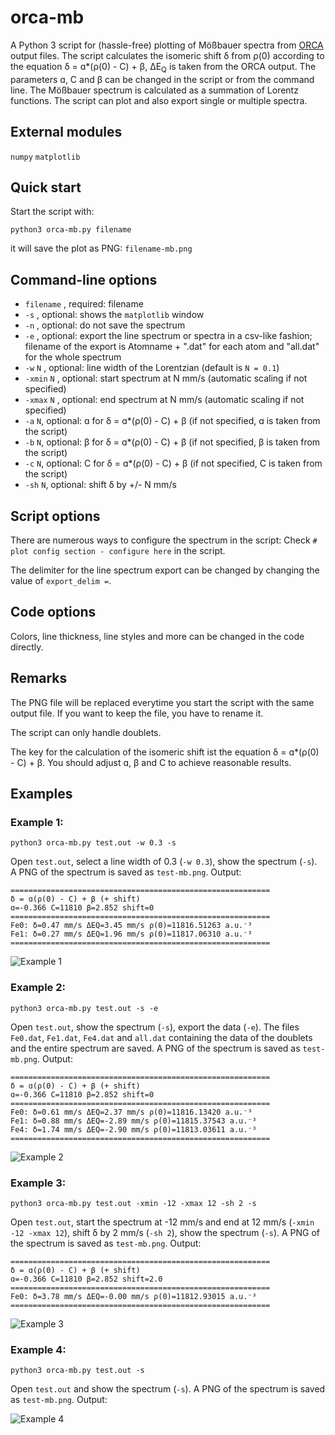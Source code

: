 # orca-mb
A Python 3 script for (hassle-free) plotting of Mößbauer spectra from [ORCA](https://orcaforum.kofo.mpg.de) 
output files. The script calculates the isomeric shift δ from ρ(0) according to the equation δ = ɑ*(ρ(0) - C) + β, 
ΔE<sub>Q</sub> is taken from the ORCA output. 
The parameters ɑ, C and β can be changed in the script or from the command line. The Mößbauer spectrum is calculated as a summation
of Lorentz functions. The script can plot and also export single or multiple spectra. 

## External modules
 `numpy` 
 `matplotlib`
 
## Quick start
 Start the script with:
```console
python3 orca-mb.py filename
```
it will save the plot as PNG:
`filename-mb.png`

## Command-line options
- `filename` , required: filename
- `-s` , optional: shows the `matplotlib` window
- `-n` , optional: do not save the spectrum
- `-e` , optional: export the line spectrum or spectra in a csv-like fashion; filename of the export is Atomname + ".dat" for each atom and "all.dat" for the whole spectrum
- `-w` `N` , optional: line width of the Lorentzian (default is `N = 0.1`)
- `-xmin`  `N` , optional: start spectrum at N mm/s (automatic scaling if not specified)
- `-xmax`  `N` , optional: end spectrum at N mm/s (automatic scaling if not specified)
- `-a` `N`, optional: ɑ for δ = ɑ*(ρ(0) - C) + β (if not specified, ɑ is taken from the script)
- `-b` `N`, optional: β for δ = ɑ*(ρ(0) - C) + β (if not specified, β is taken from the script)
- `-c` `N`, optional: C for δ = ɑ*(ρ(0) - C) + β (if not specified, C is taken from the script)
- `-sh` `N`, optional: shift  δ by +/- N mm/s

## Script options
There are numerous ways to configure the spectrum in the script:
Check `# plot config section - configure here` in the script. 

The delimiter for the line spectrum export can be changed by changing the value of `export_delim =`.

## Code options
Colors, line thickness, line styles and 
more can be changed in the code directly.

## Remarks
The PNG file will be replaced everytime you start the script with the same output file. 
If you want to keep the file, you have to rename it. 

The script can only handle doublets.

The key for the calculation of the isomeric shift ist the equation δ = ɑ*(ρ(0) - C) + β. You should adjust ɑ, β and C to achieve reasonable results.

## Examples
### Example 1:
```console
python3 orca-mb.py test.out -w 0.3 -s
```
Open `test.out`, select a line width of 0.3 (`-w 0.3`), show the spectrum (`-s`). A PNG of the spectrum is saved as `test-mb.png`.
Output:
```console
==========================================================
δ = ɑ(ρ(0) - C) + β (+ shift)
ɑ=-0.366 C=11810 β=2.852 shift=0
==========================================================
Fe0: δ=0.47 mm/s ΔEQ=3.45 mm/s ρ(0)=11816.51263 a.u.⁻³
Fe1: δ=0.27 mm/s ΔEQ=1.96 mm/s ρ(0)=11817.06310 a.u.⁻³
==========================================================
```
![Example 1](/examples/example1.png)

### Example 2:
```console
python3 orca-mb.py test.out -s -e
```
Open `test.out`, show the spectrum (`-s`), export the data (`-e`). The files `Fe0.dat`, `Fe1.dat`, `Fe4.dat` and `all.dat` containing the data of the doublets and the entire spectrum are saved. A PNG of the spectrum is saved as `test-mb.png`.
Output:
```console
==========================================================
δ = ɑ(ρ(0) - C) + β (+ shift)
ɑ=-0.366 C=11810 β=2.852 shift=0
==========================================================
Fe0: δ=0.61 mm/s ΔEQ=2.37 mm/s ρ(0)=11816.13420 a.u.⁻³
Fe1: δ=0.88 mm/s ΔEQ=-2.89 mm/s ρ(0)=11815.37543 a.u.⁻³
Fe4: δ=1.74 mm/s ΔEQ=-2.90 mm/s ρ(0)=11813.03611 a.u.⁻³
==========================================================
```
![Example 2](/examples/example2.png)

### Example 3:
```console
python3 orca-mb.py test.out -xmin -12 -xmax 12 -sh 2 -s
```
Open `test.out`, start the spectrum at -12 mm/s and end at 12 mm/s (`-xmin -12 -xmax 12`), shift δ by 2 mm/s (`-sh 2`), show the spectrum (`-s`). A PNG of the spectrum is saved as `test-mb.png`.
Output:
```console
==========================================================
δ = ɑ(ρ(0) - C) + β (+ shift)
ɑ=-0.366 C=11810 β=2.852 shift=2.0
==========================================================
Fe0: δ=3.78 mm/s ΔEQ=-0.00 mm/s ρ(0)=11812.93015 a.u.⁻³
==========================================================
```
![Example 3](/examples/example3.png)

### Example 4:
```console
python3 orca-mb.py test.out -s
```
Open `test.out` and show the spectrum (`-s`). A PNG of the spectrum is saved as `test-mb.png`.
Output:

![Example 4](/examples/show-use2.gif)
